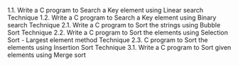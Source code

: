 1.1. Write a C program to Search a Key element using Linear search Technique
1.2. Write a C program to Search a Key element using Binary search Technique
2.1. Write a C program to Sort the strings using Bubble Sort Technique
2.2. Write a C program to Sort the elements using Selection Sort - Largest element method Technique
2.3. C program to Sort the elements using Insertion Sort Technique
3.1. Write a C program to Sort given elements using Merge sort
